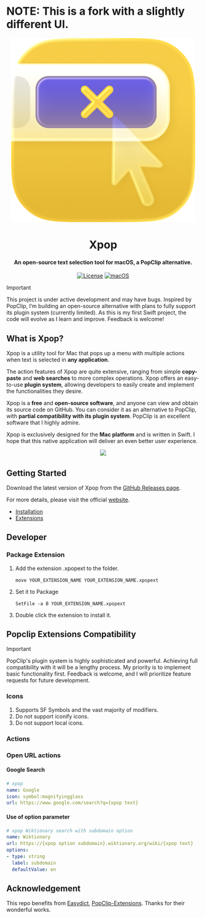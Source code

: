 # NOTE: This is a fork with a slightly different UI.

<p align="center">
   <img width="480" src="/assets/Xpop-Icon.png" alt="Xpop Icon">
</p>
<h1 align="center">Xpop</h1>
<h4 align="center">An open-source text selection tool for macOS, a PopClip alternative.</h4>

<p align="center">
<a href="https://github.com/DongqiShen/Xpop/blob/main/LICENSE">
<img src="https://img.shields.io/github/license/dongqishen/xpop" alt="License"></a>          
<a href="https://img.shields.io/badge/-macOS-black?&logo=apple&logoColor=white">
<img src="https://img.shields.io/badge/-macOS-black?&logo=apple&logoColor=white" alt="macOS"></a>  

> [!IMPORTANT]
> This project is under active development and may have bugs. Inspired by PopClip, I’m building an open-source alternative with plans to fully support its plugin system (currently limited). As this is my first Swift project, the code will evolve as I learn and improve. Feedback is welcome!

## What is Xpop?

Xpop is a utility tool for Mac that pops up a menu with multiple actions when text is selected in **any application**.

The action features of Xpop are quite extensive, ranging from simple **copy-paste** and **web searches** to more complex operations. Xpop offers an easy-to-use **plugin system**, allowing developers to easily create and implement the functionalities they desire.

Xpop is a **free** and **open-source software**, and anyone can view and obtain its source code on GitHub. You can consider it as an alternative to PopClip, with **partial compatibility with its plugin system**. PopClip is an excellent software that I highly admire.

Xpop is exclusively designed for the **Mac platform** and is written in Swift. I hope that this native application will deliver an even better user experience.

<p align="center">
  <img src="assets/Xpop-Copy-Paste.gif">
</p>

## Getting Started

Download the latest version of Xpop from the [GitHub Releases page](https://github.com/DongqiShen/Xpop/releases).

For more details, please visit the official [website](https://xpop.oneapis.uk).
- [Installation](https://xpop.oneapis.uk/guide/installation)
- [Extensions](https://xpop.oneapis.uk/guide/extensions)

## Developer

### Package Extension
1. Add the extension .xpopext to the folder.
   ```
   move YOUR_EXTENSION_NAME YOUR_EXTENSION_NAME.xpopext
   ```
2. Set it to Package
   ```
   SetFile -a B YOUR_EXTENSION_NAME.xpopext
   ``` 
3. Double click the extension to install it.

## Popclip Extensions Compatibility
> [!IMPORTANT]
> PopClip's plugin system is highly sophisticated and powerful. Achieving full compatibility with it will be a lengthy process. My priority is to implement basic functionality first. Feedback is welcome, and I will prioritize feature requests for future development.


### Icons
1. Supports SF Symbols and the vast majority of modifiers.
2. Do not support iconify icons.
3. Do not support local icons.

### Actions

### Open URL actions

#### Google Search
```yaml
# xpop
name: Google
icon: symbol:magnifyingglass
url: https://www.google.com/search?q={xpop text}
```

#### Use of option parameter
```yaml
# xpop Wiktionary search with subdomain option
name: Wiktionary
url: https://{xpop option subdomain}.wiktionary.org/wiki/{xpop text}
options:
- type: string
  label: subdomain
  defaultValue: en
```

## Acknowledgement

This repo benefits from [Easydict](https://github.com/tisfeng/Easydict), [PopClip-Extensions](https://github.com/pilotmoon/PopClip-Extensions). Thanks for their wonderful works.
